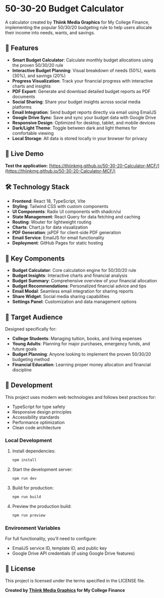 # 50-30-20 Budget Calculator

A calculator created by **Thiink Media Graphics** for My College Finance, implementing the popular 50/30/20 budgeting rule to help users allocate their income into needs, wants, and savings.

## 🌟 Features

- **Smart Budget Calculator**: Calculate monthly budget allocations using the proven 50/30/20 rule
- **Interactive Budget Planning**: Visual breakdown of needs (50%), wants (30%), and savings (20%)
- **Progress Visualization**: Track your financial progress with interactive charts and insights
- **PDF Export**: Generate and download detailed budget reports as PDF documents
- **Social Sharing**: Share your budget insights across social media platforms
- **Email Integration**: Send budget reports directly via email using EmailJS
- **Google Drive Sync**: Save and sync your budget data with Google Drive
- **Responsive Design**: Optimized for desktop, tablet, and mobile devices
- **Dark/Light Theme**: Toggle between dark and light themes for comfortable viewing
- **Local Storage**: All data is stored locally in your browser for privacy

## 🚀 Live Demo

**Test the application:** [https://thiinkmg.github.io/50-30-20-Calculator-MCF/](https://thiinkmg.github.io/50-30-20-Calculator-MCF/)

## 🛠️ Technology Stack

- **Frontend**: React 18, TypeScript, Vite
- **Styling**: Tailwind CSS with custom components
- **UI Components**: Radix UI components with shadcn/ui
- **State Management**: React Query for data fetching and caching
- **Routing**: Wouter for lightweight routing
- **Charts**: Chart.js for data visualization
- **PDF Generation**: jsPDF for client-side PDF generation
- **Email Service**: EmailJS for email functionality
- **Deployment**: GitHub Pages for static hosting

## 📱 Key Components

- **Budget Calculator**: Core calculation engine for 50/30/20 rule
- **Budget Insights**: Interactive charts and financial analysis
- **Budget Summary**: Comprehensive overview of your financial allocation
- **Budget Recommendations**: Personalized financial advice and tips
- **Email Modal**: Seamless email integration for sharing reports
- **Share Widget**: Social media sharing capabilities
- **Settings Panel**: Customization and data management options

## 🎯 Target Audience

Designed specifically for:

- **College Students**: Managing tuition, books, and living expenses
- **Young Adults**: Planning for major purchases, emergency funds, and future goals
- **Budget Planning**: Anyone looking to implement the proven 50/30/20 budgeting method
- **Financial Education**: Learning proper money allocation and financial discipline

## 🔧 Development

This project uses modern web technologies and follows best practices for:

- TypeScript for type safety
- Responsive design principles
- Accessibility standards
- Performance optimization
- Clean code architecture

### Local Development

1. Install dependencies:
   ```bash
   npm install
   ```

2. Start the development server:
   ```bash
   npm run dev
   ```

3. Build for production:
   ```bash
   npm run build
   ```

4. Preview the production build:
   ```bash
   npm run preview
   ```

### Environment Variables

For full functionality, you'll need to configure:

- EmailJS service ID, template ID, and public key
- Google Drive API credentials (if using Google Drive features)

## 📄 License

This project is licensed under the terms specified in the LICENSE file.

**Created by [Thiink Media Graphics](https://www.thiinkmediagraphics.com/) for My College Finance**

